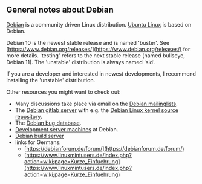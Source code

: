 General notes about Debian
--------------------------

[Debian](https://www.debian.org/) is a community driven Linux distribution.
[Ubuntu Linux](https://ubuntu.com/) is based on Debian.

Debian 10 is the newest stable release and is named 'buster'.
See [https://www.debian.org/releases/](https://www.debian.org/releases/) for more details.
'testing' refers to the next stable release (named bullseye, Debian 11).
The 'unstable' distribution is always named 'sid'.

If you are a developer and interested in newest developments, I recommend
installing the 'unstable' distribution.

Other resources you might want to check out:

- Many discussions take place via email on the [Debian mailinglists](https://lists.debian.org/).
- The [Debian gitlab server](https://salsa.debian.org/) with e.g.
  the [Debian Linux kernel source repository](https://salsa.debian.org/kernel-team/linux).
- The [Debian bug database](https://www.debian.org/Bugs/).
- [Development server machines](https://db.debian.org/machines.cgi) at Debian.
- [Debian build server](https://buildd.debian.org/status/)
- links for Germans:
  - [https://debianforum.de/forum/](https://debianforum.de/forum/)
  - [https://www.linuxmintusers.de/index.php?action=wiki;page=Kurze_Einfuehrung](https://www.linuxmintusers.de/index.php?action=wiki;page=Kurze_Einfuehrung)

